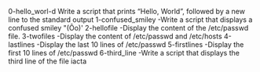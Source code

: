 0-hello_worl-d Write a script that prints “Hello, World”, followed by a new line to the standard output
 1-confused_smiley -Write a script that displays a confused smiley "(Ôo)'
2-hellofile -Display the content of the /etc/passwd file.
3-twofiles -Display the content of /etc/passwd and /etc/hosts
4-lastlines -Display the last 10 lines of /etc/passwd
5-firstlines -Display the first 10 lines of /etc/passwd
6-third_line -Write a script that displays the third line of the file iacta
